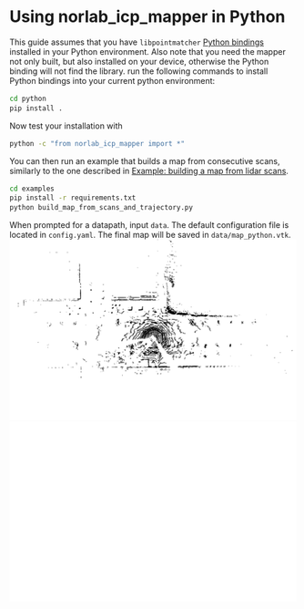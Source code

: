 # Using norlab_icp_mapper in Python

This guide assumes that you have `libpointmatcher` [Python bindings](https://libpointmatcher.readthedocs.io/en/latest/CompilationPython/) installed in your Python environment.
Also note that you need the mapper not only built, but also installed on your device, otherwise the Python binding will not find the library.
run the following commands to install Python bindings into your current python environment:
```bash
cd python
pip install .
```

Now test your installation with
```bash
python -c "from norlab_icp_mapper import *"
```

You can then run an example that builds a map from consecutive scans, similarly to the one described in [Example: building a map from lidar scans](RunningExample.md).
```bash
cd examples
pip install -r requirements.txt
python build_map_from_scans_and_trajectory.py
```
When prompted for a datapath, input `data`.
The default configuration file is located in `config.yaml`.
The final map will be saved in `data/map_python.vtk`.
![Final map light](images/example_map_light.png#only-light)
![Final map dark](images/example_map_dark.png#only-dark)
